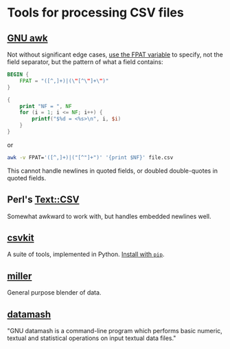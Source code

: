 # Tools for processing CSV files

## [GNU awk][gawk]

Not without significant edge cases, [use the FPAT variable][FPAT] to specify, not the field separator, but the pattern of what a field contains:

```awk
BEGIN {
    FPAT = "([^,]+)|(\"[^\"]+\")"
}

{
    print "NF = ", NF
    for (i = 1; i <= NF; i++) {
        printf("$%d = <%s>\n", i, $i)
    }
}
```

or 

```sh
awk -v FPAT='([^,]+)|("[^"]+")' '{print $NF}' file.csv
```

This cannot handle newlines in quoted fields, or doubled double-quotes in quoted fields.

## Perl's [Text::CSV][text-csv]

Somewhat awkward to work with, but handles embedded newlines well.

## [csvkit][csvkit]

A suite of tools, implemented in Python. [Install with `pip`][csvkit-install].

## [miller][mlr]

General purpose blender of data.

## [datamash][datamash]

"GNU datamash is a command-line program which performs basic numeric, textual and statistical operations on input textual data files."

<!-- 

## [OCaml CSV][ocaml-csv]

* this one can transpose
* implemented in OCaml: installation
    1. install [`opam`][opam], the OCaml package manager,
    1. `opam install csvtool`
* usage

    ```sh
    $ csvtool --help
    ```
    ```
    csvtool - Copyright (C) 2005-2006 Richard W.M. Jones, Merjis Ltd.
            - Copyright (C) 2007- Richard W.M. Jones & Christophe Troestler

    csvtool is a tool for performing manipulations on CSV files from shell scripts.

    Summary:
      csvtool [-options] command [command-args] input.csv [input2.csv [...]]

    Commands:
      col <column-spec>
        Return one or more columns from the CSV file.

        For <column-spec>, see below.

          Example: csvtool col 1-3,6 input.csv > output.csv

      namedcol <names>
        Assuming the first row of the CSV file is a list of column headings,
        this returned the column(s) with the named headings.

        <names> is a comma-separated list of names.

          Example: csvtool namedcol Account,Cost input.csv > output.csv

      width
        Print the maximum width of the CSV file (number of columns in the
        widest row).

      height
        Print the number of rows in the CSV file.

        For most CSV files this is equivalent to 'wc -l', but note that
        some CSV files can contain a row which breaks over two (or more)
        lines.

      setcolumns cols
        Set the number of columns to cols (this also makes the CSV file
        square).  Any short rows are padding with blank cells.  Any
        long rows are truncated.

      setrows rows
        'setrows n' sets the number of rows to 'n'.  If there are fewer
        than 'n' rows in the CSV files, then empty blank lines are added.

      head rows
      take rows
        'head n' and 'take n' (which are synonyms) take the first 'n'
        rows.  If there are fewer than 'n' rows, padding is not added.

      drop rows
        Drop the first 'rows' rows and return the rest (if any).

          Example:
            To remove the headings from a CSV file with headings:
              csvtool drop 1 input.csv > output.csv

            To extract rows 11 through 20 from a file:
              csvtool drop 10 input.csv | csvtool take 10 - > output.csv

      cat
        This concatenates the input files together and writes them to
        the output.  You can use this to change the separator character.

          Example: csvtool -t TAB -u COMMA cat input.tsv > output.csv

      paste
        Concatenate the columns of the files together and write them to the
        output.

          Example: csvtool paste input1.csv input2.csv > output.csv

      pastecol <column-spec1> <column-spec2> input.csv update.csv
        Replace the content of the columns referenced by <column-spec1> in the
        file input.csv with the one of the corresponding column specified by
        <column-spec2> in update.csv.

          Example: csvtool pastecol 2-3 1- input.csv update.csv.csv > output.csv

      join <column-spec1> <column-spec2>
        Join (collate) multiple CSV files together.

        <column-spec1> controls which columns are compared.

        <column-spec2> controls which columns are copied into the new file.

          Example:
            csvtool join 1 2 coll1.csv coll2.csv > output.csv

            In the above example, if coll1.csv contains:
              Computers,$40
              Software,$100
            and coll2.csv contains:
              Computers,$50
            then the output will be:
              Computers,$40,$50
              Software,$100,

      square
        Make the CSV square, so all rows have the same length.

          Example: csvtool square input.csv > input-square.csv

      trim [tlrb]+
        Trim empty cells at the top/left/right/bottom of the CSV file.

          Example:
            csvtool trim t input.csv    # trims empty rows at the top only
            csvtool trim tb input.csv   # trims empty rows at the top & bottom
            csvtool trim lr input.csv   # trims empty columns at left & right
            csvtool trim tlrb input.csv # trims empty rows/columns all around

      sub r c rows cols
        Take a square subset of the CSV, top left at row r, column c, which
        is rows deep and cols wide.  'r' and 'c' count from 1, or
        from 0 if -z option is given.

      replace <column-spec> update.csv original.csv
        Replace rows in original.csv with rows from update.csv.  The columns
        in <column-spec> only are used to compare rows in input.csv and
        update.csv to see if they are candidates for replacement.

          Example:
            csvtool replace 3 updates.csv original.csv > new.csv
            mv new.csv original.csv

      transpose input.csv
        Transpose the lines and columns of the CSV file.

      format fmt
        Print each row of the files according to the format 'fmt'.
        Each occurrence of "%i" or "%(i)" (where 'i' is a number) in
        'fmt' is replaced by the content of column number 'i' (remember
        that the leftmost column is numbered 1 in the traditional
        spreadsheet fashion).  A literal percent is obtained by doubling it.
        The usual escape sequences \n, \r, and \t are recognized.

          Example:
            csvtool format '%(1) -> %8%%\n' input.csv

      call command
        This calls the external command (or shell function) 'command'
        followed by a parameter for each column in the CSV file.  The
        external command is called once for each row in the CSV file.
        If any command returns a non-zero exit code then the whole
        program terminates.

          Tip:
            Use the shell command 'export -f funcname' to export
            a shell function for use as a command.  Within the
            function, use the positional parameters $1, $2, ...
            to refer to the columns.

          Example (with a shell function):
            function test {
              echo Column 1: $1
              echo Column 2: $2
            }
            export -f test
            csvtool call test my.csv

            In the above example, if my.csv contains:
              how,now
              brown,cow
            then the output is:
              Column 1: how
              Column 2: now
              Column 1: brown
              Column 2: cow

      readable
        Print the input CSV in a readable format.

    Column specs:
      A <column-spec> is a comma-separated list of column numbers
      or column ranges.

        Examples:
          1                       Column 1 (the first, leftmost column)
          2,5,7                   Columns 2, 5 and 7
          1-3,5                   Columns 1, 2, 3 and 5
          1,5-                    Columns 1, 5 and up.

      Columns are numbered starting from 1 unless the -z option is given.

    Input files:
      csvtool takes a list of input file(s) from the command line.

      If an input filename is '-' then take input from stdin.

    Output file:
      Normally the output is written to stdout.  Use the -o option
      to override this.

    Separators:
      The default separator character is , (comma).  To change this
      on input or output see the -t and -u options respectively.

      Use -t TAB or -u TAB (literally T-A-B!) to specify tab-separated
      files.

    Options:
      -t Input separator char.  Use -t TAB for tab separated input.
      -u Output separator char.  Use -u TAB for tab separated output.
      -o Write output to file (instead of stdout)
      -z Number columns from 0 instead of 1
      -help  Display this list of options
      --help  Display this list of options
    ```

    ---
-->

[csvkit]: https://csvkit.readthedocs.io/en/latest/
[csvkit-install]: https://csvkit.readthedocs.io/en/latest/tutorial/1_getting_started.html#installing-csvkit
[mlr]: https://miller.readthedocs.io/en/latest/
[ocaml-csv]: https://github.com/Chris00/ocaml-csv
[opam]: https://opam.ocaml.org/doc/Install.html
[datamash]: https://www.gnu.org/software/datamash/
[gawk]: https://www.gnu.org/software/gawk/manual/html_node/index.html
[FPAT]: https://www.gnu.org/software/gawk/manual/html_node/Splitting-By-Content.html#index-CSV-_0028comma-separated-values_0029-data-parsing-with-FPAT
[text-csv]: https://metacpan.org/pod/Text::CSV
